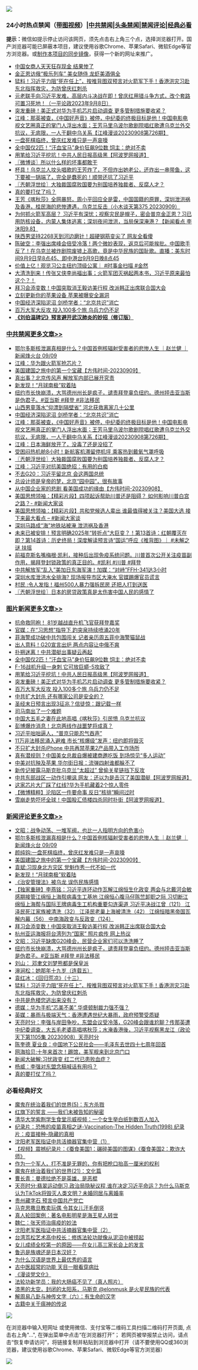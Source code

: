 ![](https://raw.githubusercontent.com/jsvpn/jsproxy/dev/64photo/fqnews-qr.jpg)

<div id="tt">
<h3>24小时热点禁闻（<a href="https://391091.xyz" target="_blank">带图视频</a>）|<a href="#%E4%B8%AD%E5%85%B1%E7%A6%81%E9%97%BB%E6%9B%B4%E5%A4%9A%E6%96%87%E7%AB%A0">中共禁闻</a>|<a href="#%E5%9B%BE%E7%89%87%E6%96%B0%E9%97%BB%E6%9B%B4%E5%A4%9A%E6%96%87%E7%AB%A0">头条禁闻</a>|<a href="#%E6%96%B0%E9%97%BB%E8%AF%84%E8%AE%BA%E6%9B%B4%E5%A4%9A%E6%96%87%E7%AB%A0">禁闻评论|<a href="#%E5%BF%85%E7%9C%8B%E7%BB%8F%E5%85%B8%E5%A5%BD%E6%96%87">经典必看</a></h3>
<div><b>提示：</b>微信如提示停止访问该网页，须先点击右上角三个点，选择浏览器打开。国产浏览器可能已屏蔽本项目，建议使用谷歌Chrome、苹果Safari、微软Edge等官方浏览器。或<a href="%E5%88%B6%E4%BD%9Cgit%E7%A6%81%E9%97%BB%E9%95%9C%E5%83%8F.md">制作本项目的同步镜像</a>，获得一个新的网址来推广。</div>
<ul>

<li><a href="/cnnews/20230909/1931290.md">中国女商人天天狂存现金 结果惨了</a></li>
<li><a href="/cnnews/20230909/1931292.md">金正恩访俄“极乐列车” 美女随侍 龙虾美酒俱全</a></li>
<li><a href="/comments/20230909/1931398.md">猛料！习近平力阻“死在任上”，按推背图双预言对火箭军下手！香港洪灾习赴东北指挥救灾，为防曾庆红刺杀</a></li>
<li><a href="/sohnews/20230909/1931315.md">元老联手向习近平发难，高层内斗决战在即！曾庆红用错斗争方式，改个套路可置习死地！（一平论政2023年9月8日）</a></li>
<li><a href="/topimagenews/20230909/1931327.md">突发重磅！美正式对华为手机芯片启动调查 更多管制措施要收紧？</a></li>
<li><a href="/cbnews/20230909/1931412.md">江峰：那英被查，《中国好声音》被停，中纪委的终极目标是他！中国电影电视文艺圈真正的掌门人浮出水面；王芳马里乌波尔歌剧院唱红歌遭乌克兰外交抗议，无底限，一人干翻中乌关系【江峰漫谈20230908第726期】</a></li>
<li><a href="/ssgc/20230909/1931518.md">一盘死棋临终，曾庆红发难只是一声哀嚎</a></li>
<li><a href="/topimagenews/20230909/1931494.md">全中国仅2匹！“汗血宝马”身价狂飙9位数 饲主：绝对不卖</a></li>
<li><a href="/topimagenews/20230909/1931473.md">用笔给习近平挖坑！中共人民日报高级黑【阿波罗网报道】</a></li>
<li><a href="/ssgc/20230909/1931269.md">〖微博谈〗所以什么样的坏事都敢干</a></li>
<li><a href="/sohnews/20230909/1931528.md">杯具！乌克兰人坟头唱歌的王芳炸了，不但炸出她老公，还炸出一串带鱼，这下要被一锅端了，完全是蠢死的！顺带还坑了习近平</a></li>
<li><a href="/cbnews/20230909/1931360.md">〖兲朝浮世绘〗大独裁国腐败国要为别国培养独裁者、反腐人才？</a></li>
<li><a href="/comments/20230909/1931286.md">真的要打仗了吗？</a></li>
<li><a href="/sohnews/20230909/1931552.md">王芳《喀秋莎》全网暴怒，周小平回应全是雷，中国国籍的原罪，深圳泄洪祸及香港，桂民海的悲惨遭遇，乌克兰反击（小木谈天第375 20230909）</a></li>
<li><a href="/sohnews/20230909/1931293.md">为何抓火箭军高层？ 习近平有深忧；视察灾民是幌子，密会普京金正恩？习已用防核设备，内蒙人集体逃离；深圳夜间泄洪，当局保深淹港？【新闻看点 李沐阳9.8】</a></li>
<li><a href="/cnnews/20230909/1931481.md">陕西男坚持2268天到河边磨针！超硬钢筋变尖了 网友全看傻</a></li>
<li><a href="/sohnews/20230909/1931515.md">陈破空：李强出席峰会倍受冷落！两个微妙表现，返京后可能挨批。中国歌手反了！在乌克兰被炸剧院废墟上高歌，竟是中华民族的国耻歌。直播：美东时间9月9日早8点45、即中港台9月9日晚8点45</a></li>
<li><a href="/sohnews/20230909/1931530.md">价值上亿！观览习公主纽约顶级公寓｜ #时事金扫描 #金然</a></li>
<li><a href="/sohnews/20230910/1931577.md">大清洗到来！传张又侠李尚福出事；火箭军团灭祸起两本书，习近平原来最怕这个？！</a></li>
<li><a href="/comments/20230909/1931556.md">拜习会添变数！中国突取消王毅访美行程 改派韩正出席联合国大会</a></li>
<li><a href="/cnnews/20230909/1931496.md">立刻更新你的苹果设备 苹果被曝安全漏洞</a></li>
<li><a href="/cbnews/20230909/1931413.md">中国经济深陷泥沼 剑桥学者：“北京共识”消亡</a></li>
<li><a href="/topimagenews/20230909/1931274.md">百万大军大反攻 投入100多个旅 乌兵力仍不足</a></li>
<li><b><a href="/comments/20200207/1272816.md" target="_blank">《刘伯温碑记》预言避开武汉肺炎的妙招（修订版）</a></b></li>
</ul>
</div>

<div class="catlist">
<h3><a href="/cbnews/" target="_blank">中共禁闻</a><span><a href="/cbnews/" target="_blank" rel="nofollow">更多文章>></a></span></h3>
<ul>
<li><a href="/comments/20230910/1931626.md" target="_blank">鄂尔多斯核泄漏真相是什么？中国首例核辐射受害者的悲惨人生 ｜赵兰健 ｜新闻烽火台 09/09</a></li>
<li><a href="/cbnews/20230910/1931625.md" target="_blank">江峰：华为跟火箭军抢芯片？</a></li>
<li><a href="/comments/20230910/1931620.md" target="_blank">美国建国之旅中的第一个宝藏【方伟时间-20230909】</a></li>
<li><a href="/cbnews/20230910/1931619.md" target="_blank">真出事？北京传风声 解放军内部已展开究责</a></li>
<li><a href="/comments/20230910/1931570.md" target="_blank">新发现！“月球南极”软着陆</a></li>
<li><a href="/comments/20230909/1931512.md" target="_blank">纽约市长快崩溃，大骂德州州长是疯子，谴责拜登辜负纽约。德州抨击亚当斯是伪君子。#亚当斯 #拜登 #非法移民</a></li>
<li><a href="/cbnews/20230909/1931434.md" target="_blank">山西男童落水“仰漂到隔壁省” 河北获救离家几十公里</a></li>
<li><a href="/cbnews/20230909/1931413.md" target="_blank">中国经济深陷泥沼 剑桥学者：“北京共识”消亡</a></li>
<li><a href="/cbnews/20230909/1931412.md" target="_blank">江峰：那英被查，《中国好声音》被停，中纪委的终极目标是他！中国电影电视文艺圈真正的掌门人浮出水面；王芳马里乌波尔歌剧院唱红歌遭乌克兰外交抗议，无底限，一人干翻中乌关系【江峰漫谈20230908第726期】</a></li>
<li><a href="/cbnews/20230909/1931397.md" target="_blank">江峰：日本海鲜放开了，没毒了还是没招了</a></li>
<li><a href="/cbnews/20230909/1931365.md" target="_blank">受困闷热机舱8小时！新航客机滞留停机坪 乘客热到戴氧气罩呼吸</a></li>
<li><a href="/cbnews/20230909/1931360.md" target="_blank">〖兲朝浮世绘〗大独裁国腐败国要为别国培养独裁者、反腐人才？</a></li>
<li><a href="/cbnews/20230909/1931341.md" target="_blank">江峰：习近平对抗美国绝招：有用的白痴</a></li>
<li><a href="/cbnews/20230909/1931316.md" target="_blank">不去G20：习近平留北京 会这两国总统</a></li>
<li><a href="/cbnews/20230909/1931303.md" target="_blank">总设计师是皇帝的梦，北京“园中园”，很有故事</a></li>
<li><a href="/comments/20230909/1931264.md" target="_blank">从中国企业家的悲剧 看美国成功的缘由【方伟时间-20230908】</a></li>
<li><a href="/cbnews/20230909/1931202.md" target="_blank">美国思想领袖：【精彩片段】四项起诉帮助川普还是阻碍？ 如何影响川普白宫之路？- #新闻大家谈</a></li>
<li><a href="/cbnews/20230909/1931201.md" target="_blank">美国思想领袖：【精彩片段】共和党候选人辈出 谁最值得被关注？美国大选 接下来最大看点 &#8211; #新闻大家谈</a></li>
<li><a href="/cbnews/20230909/1931159.md" target="_blank">深圳马路成“海”地铁站被淹 泄洪祸及香港</a></li>
<li><a href="/comments/20230908/1931065.md" target="_blank">未来已被安排！预言明确2025年“转折点”大巨变？！第13首诗：红朝覆灭在即？第14首诗：历史终局！深度解读预言诗“国运”呼应《推背图》｜ #未解之谜 扶摇</a></li>
<li><a href="/comments/20230908/1931016.md" target="_blank">前福克斯名嘴梅根·凯利，接种后出现免疫系统问题。川普首次公开关注疫苗副作用，揭拜登封锁政策的真正目的。#凯利 #川普 #拜登</a></li>
<li><a href="/cbnews/20230908/1930954.md" target="_blank">中共解放军“乱入”美加日东海军演！加媒：“对峙”FFH-341达3小时</a></li>
<li><a href="/cbnews/20230908/1930945.md" target="_blank">深圳水库泄洪水全排海? 现场报导市区大淹水 官媒踢爆官员谎言</a></li>
<li><a href="/cbnews/20230908/1930944.md" target="_blank">村民 :令人发指！福州500人暴力强拆民房 还把人打到送医</a></li>
<li><a href="/cbnews/20230908/1930942.md" target="_blank">〖兲朝浮世绘〗日本的房贷政策真是太伤害中国人民的感情了</a></li>

</ul>
</div>
<div class="catlist">
<h3><a href="/topimagenews/" target="_blank">图片新闻</a><span><a href="/topimagenews/" target="_blank" rel="nofollow">更多文章>></a></span></h3>
<ul>
<li><a href="/topimagenews/20230910/1931611.md" target="_blank">抗命救同袍！ 81岁越战直升机飞官获拜登嘉奖</a></li>
<li><a href="/topimagenews/20230910/1931606.md" target="_blank">官媒：在“习思想”指导下 趵突泉持续喷涌20年</a></li>
<li><a href="/topimagenews/20230910/1931605.md" target="_blank">菲海警成功破中共包围闯关 记者亲历周五菲中海警猫鼠战</a></li>
<li><a href="/topimagenews/20230910/1931590.md" target="_blank">出人意料！G20宣言出炉 两点内容让中俄不爽</a></li>
<li><a href="/topimagenews/20230910/1931589.md" target="_blank">扑朔迷离！中共潜艇出事疑云再起</a></li>
<li><a href="/topimagenews/20230909/1931494.md" target="_blank">全中国仅2匹！“汗血宝马”身价狂飙9位数 饲主：绝对不卖</a></li>
<li><a href="/topimagenews/20230909/1931474.md" target="_blank">F-16战机升级一身刺 它可放巨蟒-5攻敌了</a></li>
<li><a href="/topimagenews/20230909/1931473.md" target="_blank">用笔给习近平挖坑！中共人民日报高级黑【阿波罗网报道】</a></li>
<li><a href="/topimagenews/20230909/1931327.md" target="_blank">突发重磅！美正式对华为手机芯片启动调查 更多管制措施要收紧？</a></li>
<li><a href="/topimagenews/20230909/1931274.md" target="_blank">百万大军大反攻 投入100多个旅 乌兵力仍不足</a></li>
<li><a href="/topimagenews/20230909/1931250.md" target="_blank">中共扩大封杀 还有哪家公司是安全的？</a></li>
<li><a href="/topimagenews/20230909/1931237.md" target="_blank">圣经末日预言出现3征兆？信徒惊：跟记载一样</a></li>
<li><a href="/topimagenews/20230909/1931224.md" target="_blank">司马南出了一个难题</a></li>
<li><a href="/topimagenews/20230909/1931221.md" target="_blank">中国大五毛之妻在此地高唱《喀秋莎》引民愤 乌克兰抗议</a></li>
<li><a href="/topimagenews/20230909/1931209.md" target="_blank">彭博爆炸消息！北京两线作战噩梦将成真？</a></li>
<li><a href="/topimagenews/20230909/1931208.md" target="_blank">习近平咄咄逼人，“普京只能忍气吞声”</a></li>
<li><a href="/topimagenews/20230908/1931116.md" target="_blank">11万非法移民涌入避难 市长“核爆级”发声：纽约即将毁灭</a></li>
<li><a href="/topimagenews/20230908/1931115.md" target="_blank">不只扩大封杀iPhone 中共再禁苹果2产品带入工作场所</a></li>
<li><a href="/topimagenews/20230908/1931100.md" target="_blank">真有潜规则？中国美女总裁自爆被建商邀吃饭 到场惊见“多人运动”</a></li>
<li><a href="/topimagenews/20230908/1931084.md" target="_blank">中美对抗殃及苹果 华尔街日报：流弹四射谁都躲不了</a></li>
<li><a href="/topimagenews/20230908/1931083.md" target="_blank">新传记披露马斯克批乌克兰“太超过” 曾偷关星链挡下反攻</a></li>
<li><a href="/topimagenews/20230908/1930990.md" target="_blank">中共东部战区一动作引嘲讽 网友：还以为是击沉了美国潜艇【阿波罗网报道】</a></li>
<li><a href="/topimagenews/20230908/1930899.md" target="_blank">这家芯片大厂踩了红线?华为手机藏着2个惊人零件</a></li>
<li><a href="/topimagenews/20230908/1930889.md" target="_blank">【微博精粹】沦陷区一件要命事 反日“核排”瞬间过时</a></li>
<li><a href="/topimagenews/20230908/1930882.md" target="_blank">雪崩走势吓坏全球！中国股汇债楼四杀同时扑街【阿波罗网报道】</a></li>

</ul>
</div>
<div class="catlist">
<h3><a href="/comments/" target="_blank">新闻评论</a><span><a href="/comments/" target="_blank" rel="nofollow">更多文章>></a></span></h3>
<ul>
<li><a href="/comments/20230910/1931627.md" target="_blank">文昭：战争动荡、一堆军阀，也比一人指明方向的危害小</a></li>
<li><a href="/comments/20230910/1931626.md" target="_blank">鄂尔多斯核泄漏真相是什么？中国首例核辐射受害者的悲惨人生 ｜赵兰健 ｜新闻烽火台 09/09</a></li>
<li><a href="/comments/20230910/1931621.md" target="_blank">颜纯钩:一盘死棋临终，曾庆红发难只是一声哀嚎</a></li>
<li><a href="/comments/20230910/1931620.md" target="_blank">美国建国之旅中的第一个宝藏【方伟时间-20230909】</a></li>
<li><a href="/comments/20230910/1931614.md" target="_blank">袁斌:习现身北方灾区 党魁作秀一代不如一代</a></li>
<li><a href="/comments/20230910/1931570.md" target="_blank">新发现！“月球南极”软着陆</a></li>
<li><a href="/comments/20230910/1931569.md" target="_blank">《治安管理法》被乌龙 误伤民族感情</a></li>
<li><a href="/comments/20230909/1931559.md" target="_blank">【独家重磅】李燕铭：习近平连环动作瓦解江绵恒生化政变 两会与北戴河会敏感期接管江绵恒上海帮病毒生工基地 江绵恒心腹马仔陈竺卸职之际 习切断江绵恒上海帮与国际王牌病毒生工机构重要勾连渠道 习近平决战江曾（121） 江泽民死江家族被清洗（32） 江泽民老巢上海被清洗（42） 江绵恒暗黑帝国瓦解内幕（56） 中南海政变与反政变（124）</a></li>
<li><a href="/comments/20230909/1931556.md" target="_blank">拜习会添变数！中国突取消王毅访美行程 改派韩正出席联合国大会</a></li>
<li><a href="/comments/20230909/1931555.md" target="_blank">杭州亚运海报将台湾列为“国家” 照片疯传 网上热议</a></li>
<li><a href="/comments/20230909/1931542.md" target="_blank">文昭：习近平缺席G20峰会，民营企业家们可以洗洗睡了</a></li>
<li><a href="/comments/20230909/1931512.md" target="_blank">纽约市长快崩溃，大骂德州州长是疯子，谴责拜登辜负纽约。德州抨击亚当斯是伪君子。#亚当斯 #拜登 #非法移民</a></li>
<li><a href="/comments/20230909/1931510.md" target="_blank">刘山： 邓聿文刘梦熊都是保皇派</a></li>
<li><a href="/comments/20230909/1931509.md" target="_blank">渖涧松：她那年十九岁（连载五）</a></li>
<li><a href="/comments/20230909/1931506.md" target="_blank">袁红冰：《回归荒凉》（十三）</a></li>
<li><a href="/comments/20230909/1931398.md" target="_blank">猛料！习近平力阻“死在任上”，按推背图双预言对火箭军下手！香港洪灾习赴东北指挥救灾，为防曾庆红刺杀</a></li>
<li><a href="/comments/20230909/1931352.md" target="_blank">中共是危楼您逃出来没有？</a></li>
<li><a href="/comments/20230909/1931330.md" target="_blank">德媒：华为手机“芯美不美” 华盛顿制裁力强不强？</a></li>
<li><a href="/comments/20230909/1931329.md" target="_blank">英媒：暴雨与极端天气：香港遭遇世纪大暴雨，政府预警受质疑</a></li>
<li><a href="/comments/20230909/1931326.md" target="_blank">天亮时分：李强与岸田争吵，东盟会议受冷落，G20峰会跟谁尬聊？传那英遭中纪委调查，大五毛老婆高唱喀秋莎；水淹香港後，习近平视察黑龙江（政论天下第1105集 20230908）天亮时分</a></li>
<li><a href="/comments/20230909/1931307.md" target="_blank">陈奎德 夏业良：中国地下公民社会——毛泽东去世四十七周年回首</a></li>
<li><a href="/comments/20230909/1931306.md" target="_blank">网海拾贝:十年来首次！踢馆，美军舰来到北京门口</a></li>
<li><a href="/comments/20230909/1931305.md" target="_blank">新闻大破解:习忧政变 红二代已患败血症？</a></li>
<li><a href="/comments/20230909/1931304.md" target="_blank">杨威：李强对东盟念稿喊话有用吗？</a></li>
<li><a href="/comments/20230909/1931286.md" target="_blank">真的要打仗了吗？</a></li>

</ul>
</div>

<div class="catlist">
<h3>必看经典好文</h3>
<ul>
<li><a href="/topimagenews/20180524/946967.md" target="_blank">魔鬼在统治着我们的世界(5)：东方杀戮</a></li>
<li><a href="/comments/20221219/1825441.md" target="_blank">红旗下的誓言 ——我们未被告知的秘密</a></li>
<li><a href="/comments/20221213/1822868.md" target="_blank">清华大学紫荆学生食堂示威视频：一个女生举白纸到数百人加入</a></li>
<li><a href="/topimagenews/20180408/925060.md" target="_blank">纪录片：恐怖的疫苗真相之谜-Vaccination-The Hidden Truth(1998) 纪录片：疫苗接种-隐藏的真相</a></li>
<li><a href="/comments/20221222/1826754.md" target="_blank">沈阳老军医指证中共活摘器官集中营（1）</a></li>
<li><a href="/comments/20210123/1473011.md" target="_blank">【视频】震撼纪录片：《蚕食美国1：碾碎美国的图谋》《蚕食美国2：欺诈大师》</a></li>
<li><a href="/comments/20221204/1819603.md" target="_blank">作为一个军人，打不准是无罪的，你有把枪口抬高一厘米的权利</a></li>
<li><a href="/comments/20180802/980476.md" target="_blank">魔鬼在统治着我们的世界(21)：文化篇</a></li>
<li><a href="/comments/20220727/1763613.md" target="_blank">曹长青：曼德拉绝不是英雄，是恶棍</a></li>
<li><a href="/cbnews/20220620/1747851.md" target="_blank">天亮时分:翡翠运动倒习,政治局隐秘议程,谁在决定习近平命运？为什么马斯克认为TikTok将毁灭人类文明？未婚同居与离婚率</a></li>
<li><a href="/comments/20210226/1494382.md" target="_blank">贵州藏字石 预言中国共产党亡</a></li>
<li><a href="/lifebaike/20180921/1001202.md" target="_blank">马克思撒旦教卖玩偶 令其女儿汗毛倒竖</a></li>
<li><a href="/comments/20200523/1332915.md" target="_blank">真人轮回案例：著名电影明星是海王星人转世</a></li>
<li><a href="/comments/20200224/1282494.md" target="_blank">魏仁：张天师治瘟疫的妙法</a></li>
<li><a href="/comments/20221222/1826761.md" target="_blank">沈阳老军医指证中共活摘器官集中营（2）</a></li>
<li><a href="/cbnews/20220707/1755000.md" target="_blank">台湾茑松艺术高中校长：修炼法轮功就像从泥沼中被捞起</a></li>
<li><a href="/comments/20210801/1597741.md" target="_blank">女儿成绩全校第一的原因——在女儿高三家长会上的发言</a></li>
<li><a href="/comments/20220814/1771410.md" target="_blank">鲁迅是族魂还是日本汉奸？</a></li>
<li><a href="/ssgc/20200820/1382763.md" target="_blank">为什么汉语是世界上最优秀的语言</a></li>
<li><a href="/lifebaike/20170523/762432.md" target="_blank">古中医超常的功能 天目一眼看穿病灶</a></li>
<li><a href="/comments/20200521/783167.md" target="_blank">《漫谈党文化》</a></li>
<li><a href="/comments/20210905/1619324.md" target="_blank">法轮功新学员：我的大肠癌不见了（真人照片）</a></li>
<li><a href="/cbnews/20211017/1639766.md" target="_blank">漆黑的太空，封闭的太阳系，马斯克 @elonmusk 是火星民族的代表</a></li>
<li><a href="/tculture/20170925/832035.md" target="_blank">解周易八卦与神传文字（六）：有生命的汉字</a></li>
<li><a href="/ccpdope/20200531/1337409.md" target="_blank">古籍中关于瘟神的传说</a></li>

</ul>
</div>

![](https://raw.githubusercontent.com/jsvpn/jsproxy/dev/64photo/fqnews-qr.jpg)

在浏览器中输入短网址 或使用微信、支付宝等二维码工具扫描二维码打开页面, 点击右上角"...", 在弹出菜单中点击“在浏览器打开”； 若网页被举报禁止访问，请点击“恢复申请访问”，将链接复制并粘贴到浏览器中打开（请不要使用QQ或360浏览器，建议使用谷歌Chrome、苹果Safari、微软Edge等官方浏览器）

![](https://raw.githubusercontent.com/jsvpn/jsproxy/dev/64photo/wx.jpg)